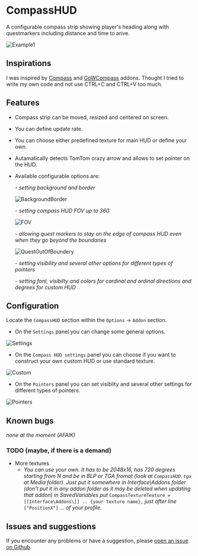 # CompassHUD

A configurable compass strip showing player's heading along with questmarkers including distance and time to arive.

![Example1](https://i.imgur.com/D7Ugc0T.png)


## Inspirations

I was inspired by [Compass](https://www.wowinterface.com/downloads/info14051-Compass.html) and [GoWCompass](https://www.curseforge.com/wow/addons/gowcompass) addons. Thought I tried to write my own code and not use CTRL+C and CTRL+V too much.


## Features

- Compass strip can be moved, resized and centered on screen.
- You can define update rate.
- You can choose either predefined texture for main HUD or define your own.
- Autamatically detects TomTom crazy arrow and allows to set pointer on the HUD.
- Available configurable options are:

    *- setting background and border*

    ![BackgroundBorder](https://i.imgur.com/fKY6J1S.png)

    *- setting compass HUD FOV up to 360*

    ![FOV](https://i.imgur.com/Q9HEzRG.png)

    *- allowing quest markers to stay on the edge of compass HUD even when they go beyond the boundaries*

    ![QuestOutOfBoundery](https://i.imgur.com/jzSYOS6.png)

    *- setting visibility and several other options for different types of pointers*

    *- setting font, visibilty and colors for cardinal and ordinal directions and degrees for custom HUD*


## Configuration

Locate the `CompassHUD` section within the `Options` -> `Addon` section.

- On the `Settings` panel you can change some general options.

![Settings](https://i.imgur.com/3c6xno9.png)

- On the `Compass HUD settings` panel you can choose if you want to construct your own custom HUD or use standard texture.

![Custom](https://i.imgur.com/GSMDwDR.png)

- On the `Pointers` panel you can set visiblity and several other settings for different types of pointers.

![Pointers](https://i.imgur.com/Xh1lwo5.png)


## Known bugs

*none at the moment (AFAIK)*

### TODO (maybe, if there is a demand)

- More textures
    - *You can use your own. It has to be 2048x16, has 720 degrees starting from N and be in BLP or TGA fromat (look at `CompassHUD.tga` at Media folder). Just put it somewhere in Interface\Addons folder (don't put it in any addon folder as it may be deleted when updating that addon) in SavedVariables put* `CompassTextureTexture = [[Interface\Addons\]] .. {your texture name},` *just after line* `["PositionX"]` ... *of your profile.*


## Issues and suggestions

If you encounter any problems or have a suggestion, please [open an issue on Github](https://github.com/BelegCufea/CompassHUD/issues).